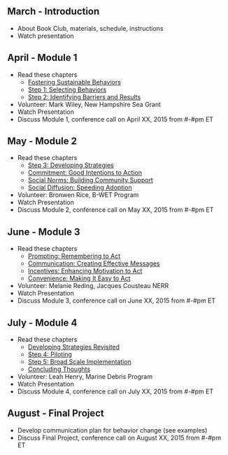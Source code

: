 ## March - Introduction
- About Book Club, materials, schedule, instructions
- Watch presentation

## April - Module 1
- Read these chapters
  - [Fostering Sustainable Behaviors][1]
  - [Step 1: Selecting Behaviors][2]
  - [Step 2: Identifying Barriers and Results][3]
- Volunteer: Mark Wiley, New Hampshire Sea Grant
- Watch Presentation
- Discuss Module 1, conference call on April XX, 2015 from #-#pm ET

## May - Module 2
- Read these chapters
  - [Step 3: Developing Strategies][4]
  - [Commitment: Good Intentions to Action][5]
  - [Social Norms: Building Community Support][6]
  - [Social Diffusion: Speeding Adoption][7]
- Volunteer: Bronwen Rice, B-WET Program
- Watch Presentation
- Discuss Module 2, conference call on May XX, 2015 from #-#pm ET

## June - Module 3
- Read these chapters
  - [Prompting: Remembering to Act][8]
  - [Communication: Creating Effective Messages][9]
  - [Incentives: Enhancing Motivation to Act][10]
  - [Convenience: Making It Easy to Act][11]
- Volunteer: Melanie Reding, Jacques Cousteau NERR
- Watch Presentation
- Discuss Module 3, conference call on June XX, 2015 from #-#pm ET

## July - Module 4
- Read these chapters
  - [Developing Strategies Revisited][12]
  - [Step 4: Piloting][13]
  - [Step 5: Broad Scale Implementation][14]
  - [Concluding Thoughts][15]
- Volunteer: Leah Henry, Marine Debris Program
- Watch Presentation
- Discuss Module 4, conference call on July XX, 2015 from #-#pm ET

## August - Final Project
- Develop communication plan for behavior change (see examples)
- Discuss Final Project, conference call on August XX, 2015 from #-#pm ET

[1]:http://www.cbsm.com/pages/guide/fostering-sustainable-behavior/
[2]:http://www.cbsm.com/pages/guide/step-1:-selecting-behaviors/
[3]:http://www.cbsm.com/pages/guide/step-1:-selecting-behaviors/
[4]:http://www.cbsm.com/pages/guide/step-3:-developing-strategies/
[5]:http://www.cbsm.com/pages/guide/commitment:-good-intentions-to-action/
[6]:http://www.cbsm.com/pages/guide/social-norms:-building-community-support/
[7]:http://www.cbsm.com/pages/guide/social-diffusion:-speeding-adoption/
[8]:http://www.cbsm.com/pages/guide/prompts:-remembering-to-act/
[9]:http://www.cbsm.com/pages/guide/communication:-creating-effective-messages/
[10]:http://www.cbsm.com/pages/guide/incentives:-enhancing-motivation-to-act/
[11]:http://www.cbsm.com/pages/guide/convenience:-making-it-easy-to-act/
[12]:http://www.cbsm.com/pages/guide/developing-strategies-revisited/
[13]:http://www.cbsm.com/pages/guide/step-4:-piloting/
[14]:http://www.cbsm.com/pages/guide/step-5:-broad-scale-implementation/
[15]:http://www.cbsm.com/pages/guide/concluding-thoughts/
